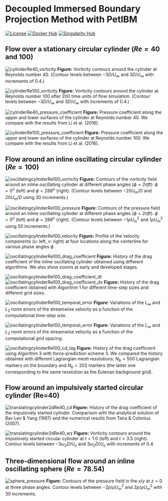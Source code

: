 # Decoupled Immersed Boundary Projection Method with PetIBM

[![License](https://img.shields.io/badge/License-BSD%203--Clause-blue.svg)](https://github.com/mesnardo/petibm-decoupledibpm/raw/master/LICENSE)
[![Docker Hub](https://img.shields.io/badge/hosted-docker--hub-informational.svg)](https://cloud.docker.com/u/mesnardo/repository/docker/mesnardo/petibm-decoupledibpm)
[![Singularity Hub](https://www.singularity-hub.org/static/img/hosted-singularity--hub-%23e32929.svg)](https://singularity-hub.org/collections/3171)

## Flow over a stationary circular cylinder ($Re=40$ and $100$)

![cylinderRe40_vorticity](runs/cylinder2dRe40/figures/vorticity.png)
**Figure:** Vorticity contours around the cylinder at Reynolds number $40$. (Contour levels between $-3D/U_\infty$ and $3D/U_\infty$ with increments of $0.4$.)

![cylinderRe100_vorticity](runs/cylinder2dRe100/figures/vorticity.png)
**Figure:** Vorticity contours around the cylinder at Reynolds number $100$ after $200$ time units of flow simulation. (Contour levels between $-3D/U_\infty$ and $3D/U_\infty$ with increments of $0.4$.)

![cylinderRe40_pressure_coefficient](runs/cylinder2dRe40/figures/pressure_coefficient.png)
**Figure:** Pressure coefficient along the upper and lower surfaces of the cylinder at Reynolds number $40$. We compare with the results from Li et al. (2016).

![cylinderRe100_pressure_coefficient](runs/cylinder2dRe100/figures/pressure_coefficient.png)
**Figure:** Pressure coefficient along the upper and lower surfaces of the cylinder at Reynolds number $100$. We compare with the results from Li et al. (2016).

## Flow around an inline oscillating circular cylinder ($Re=100$)

![oscillatingcylinderRe100_vorticity](runs/oscillatingcylinderRe100/algo1/figures/vorticity.png)
**Figure:** Contours of the vorticity field around an inline oscillating cylinder at different phase angles ($\phi = 2 \pi f t$): $\phi = 0^o$ (left) and $\phi = 288^o$ (right). (Contour levels between $-20 U_m / D$ and $20 U_m / D$ using $30$ increments.)

![oscillatingcylinderRe100_pressure](runs/oscillatingcylinderRe100/algo1/figures/pressure.png)
**Figure:** Contours of the pressure field around an inline oscillating cylinder at different phase angles ($\phi = 2 \pi f t$): $\phi = 0^o$ (left) and $\phi = 288^o$ (right). (Contour levels between $-1 \rho U_m^2$ and $1 \rho U_m^2$ using $50$ increments.)

![oscillatingcylinderRe100_velocity](runs/oscillatingcylinderRe100/algo1/figures/velocity_profiles.png)
**Figure:** Profile of the velocity components ($u$: left, $v$: right) at four locations along the centerline for various phase angles $\phi$.

![oscillatingcylinderRe100_drag_coefficient](runs/oscillatingcylinderRe100/figures/drag_coefficient.png)
**Figure:** History of the drag coefficient of the inline oscillating cylinder obtained using different algorithms. We also show zooms at early and developed stages.

![oscillatingcylinderRe100_drag_coefficient_dt](runs/oscillatingcylinderRe100/figures/drag_coefficient_dt.png)
![oscillatingcylinderRe100_drag_coefficient_dx](runs/oscillatingcylinderRe100/figures/drag_coefficient_dx.png)
**Figure:** History of the drag coefficient obtained with Algorithm 1 for different time-step sizes and different grid sizes.

![oscillatingcylinderRe100_temporal_error](runs/oscillatingcylinderRe100/figures/temporal_error.png)
**Figure:** Variations of the $L_\infty$ and $L_2$ norm errors of the streamwise velocity as a function of the computational time-step size.

![oscillatingcylinderRe100_temporal_error](runs/oscillatingcylinderRe100/figures/spatial_error.png)
**Figure:** Variations of the $L_\infty$ and $L_2$ norm errors of the streamwise velocity as a function of the computational grid spacing.

![oscillatingcylinderRe100_cd_lag](runs/oscillatingcylinderRe100/figures/drag_coefficient_lag.png)
**Figure:** History of the drag coefficient using Algorithm 3 with force-prediction scheme 3. We compared the history obtained with different Lagrangian mesh resolutions: $N_b = 500$ Lagrangian markers on the boundary and $N_b = 202$ markers (the latter one corresponding to the same resolution as the Eulerian background grid).

## Flow around an impulsively started circular cylinder (Re=40)

![translatingcylinder2dRe40_cd](runs/translatingcylinder2dRe40/figures/drag_coefficient.png)
**Figure:** History of the drag coefficient of the impulsively started cylinder. Comparison with the analytical solution of Bar-Lev & Yang (1997) and the numerical results from Taira & Colonius (2007).

![translatingcylinder2dRe40_wz](runs/translatingcylinder2dRe40/dt=0.0005/figures/vorticity.png)
**Figure:** Vorticity contours around the impulsively started circular cylinder at $t=1.0$ (left) and $t=3.5$ (right). Contour levels between $-3 \omega_z D / U_o$ and $3 \omega_z D / U_o$ with increments of $0.4$.

## Three-dimensional flow around an inline oscillating sphere ($Re=78.54$)

![sphere_pressure](runs/oscillatingsphere/figures/pressure.png)
**Figure:** Contours of the pressure field in the $x$/$y$ at $z=0$ at three phase angles. Contour levels between $-2 p / \rho U_m^2$ and $2 p / \rho U_m^2$ with $30$ increments.
